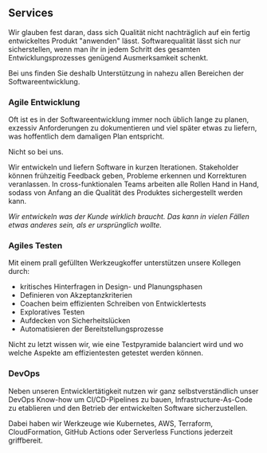 ## Services

Wir glauben fest daran, dass sich Qualität nicht nachträglich auf ein fertig
entwickeltes Produkt "anwenden" lässt. Softwarequalität lässt sich nur
sicherstellen, wenn man ihr in jedem Schritt des gesamten Entwicklungsprozesses
genügend Ausmerksamkeit schenkt.

Bei uns finden Sie deshalb Unterstützung in nahezu allen Bereichen der
Softwareentwicklung.

### Agile Entwicklung

Oft ist es in der Softwareentwicklung immer noch üblich lange zu planen,
exzessiv Anforderungen zu dokumentieren und viel später etwas zu liefern, was
hoffentlich dem damaligen Plan entspricht.

Nicht so bei uns.

Wir entwickeln und liefern Software in kurzen Iterationen. Stakeholder können
frühzeitig Feedback geben, Probleme erkennen und Korrekturen veranlassen. In
cross-funktionalen Teams arbeiten alle Rollen Hand in Hand, sodass von Anfang an
die Qualität des Produktes sichergestellt werden kann.

_Wir entwickeln was der Kunde wirklich braucht. Das kann in vielen Fällen etwas
anderes sein, als er ursprünglich wollte._

### Agiles Testen

Mit einem prall gefüllten Werkzeugkoffer unterstützen unsere Kollegen durch:
- kritisches Hinterfragen in Design- und Planungsphasen 
- Definieren von Akzeptanzkriterien
- Coachen beim effizienten Schreiben von Entwicklertests
- Exploratives Testen
- Aufdecken von Sicherheitslücken 
- Automatisieren der Bereitstellungsprozesse

Nicht zu letzt wissen wir, wie eine Testpyramide balanciert wird und wo welche 
Aspekte am effizientesten getestet werden können.

### DevOps

Neben unseren Entwicklertätigkeit nutzen wir ganz selbstverständlich unser 
DevOps Know-how um CI/CD-Pipelines zu bauen, Infrastructure-As-Code zu 
etablieren und den Betrieb der entwickelten Software sicherzustellen.

Dabei haben wir Werkzeuge wie Kubernetes, AWS, Terraform, CloudFormation, 
GitHub Actions oder Serverless Functions jederzeit griffbereit.
